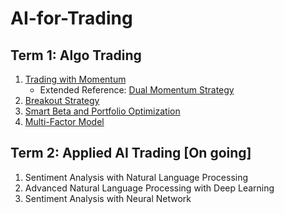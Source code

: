 # AI-for-Trading

## Term 1: Algo Trading
1. [Trading with Momentum](project_1_starter.ipynb)
   * Extended Reference: [Dual Momentum Strategy](https://seekingalpha.com/article/4233923-dual-momentum-january-update)
2. [Breakout Strategy](clean_project_2_starter.ipynb)
3. [Smart Beta and Portfolio Optimization](Final_project_3_starter.ipynb)
4. [Multi-Factor Model](Final_project_4_starter_v3.ipynb)

## Term 2: Applied AI Trading [On going]
1. Sentiment Analysis with Natural Language Processing
2. Advanced Natural Language Processing with Deep Learning
3. Sentiment Analysis with Neural Network
